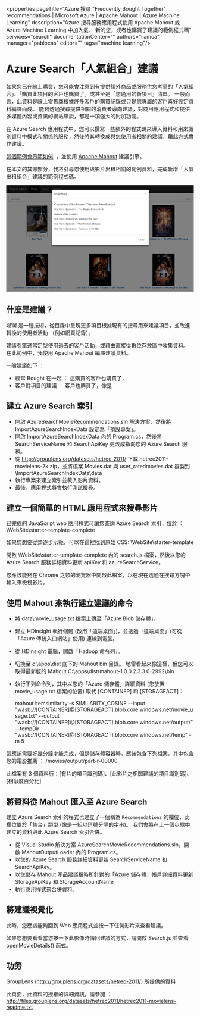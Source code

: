 <properties
   pageTitle="Azure 搜尋 "Frequently Bought Together" recommendations | Microsoft Azure | Apache Mahout | Azure Machine Learning"
   description="Azure 搜尋服務應用程式使用 Apache Mahout 或 Azure Machine Learning 中加入氣、 新的您，或者也購買了建議的範例程式碼"
   services="search"
   documentationCenter=""
   authors="liamca"
   manager="pablocas"
   editor=""
   tags="machine learning"/>

<tags
   ms.service="search"
   ms.devlang="dotnet"
   ms.workload="search"
   ms.topic="article"
   ms.tgt_pltfrm="na"
   ms.date="11/12/2015"
   ms.author="liamca"/>

# Azure Search「人氣組合」建議

如果您已在線上購買，您可能會注意到有提供額外商品或服務供您考量的「人氣組合」、「購買此項目的客戶也購買了」或甚至是「您適用的新項目」清單。 一般而言，此資料是線上零售商根據許多客戶的購買記錄或只是您專屬的客戶喜好設定資料編譯而成。 能夠透過搜尋提供相關的消費者導向建議，對商用應用程式和提供多媒體內容或資訊的網站來說，都是一項強大的附加功能。

在 Azure Search 應用程式中，您可以撰寫一些額外的程式碼來導入資料和用來識別資料中模式和關係的服務，然後將其轉換成與您使用者相關的建議，藉此方式實作建議。 

[這個範例會示範如何](https://github.com/liamca/azure-search-recommendations), ，並使用 [Apache Mahout]() 建議引擎。

在本文的其餘部分，我將引導您使用與影片出租相關的範例資料，完成新增「人氣出租組合」建議的範例程式碼。

![1](./media/search-fbt-recommendations/product_recommendations.png)

## 什麼是建議？

*建議* 是一種技術，從目錄中呈現更多項目根據現有的搜尋用來建議項目，並改進轉換的使用者活動 （例如網頁記錄）。  

建議引擎通常定型使用過去的客戶活動，或藉由直接從數位存放區中收集資料。 在此範例中，我使用 Apache Mahout 編譯建議資料。

一般建議如下 ︰ 
- 經常 Bought 在一起 ︰ 這購買的客戶也購買了，
- 客戶對項目的建議 ︰ 客戶也購買了，像是

## 建立 Azure Search 索引

- 開啟 AzureSearchMovieRecommendations.sln 解決方案，然後將 ImportAzureSearchIndexData 設定為「預設專案」。  
- 開啟 ImportAzureSearchIndexData 內的 Program.cs，然後將 SearchServiceName 和 SearchApiKey 更改成指向您的 Azure Search 服務。
- 從 http://grouplens.org/datasets/hetrec-2011/ 下載 hetrec2011-movielens-2k.zip，並將檔案 Movies.dat 與 user_ratedmovies.dat 複製到 \ImportAzureSearchIndexData\data
- 執行專案來建立索引並載入影片資料。 
- 最後，應用程式將會執行測試搜尋。

## 建立一個簡單的 HTML 應用程式來搜尋影片

已完成的 JavaScript web 應用程式可讓您查詢 Azure Search 索引，位於 ︰ 
\WebSite\starter-template-complete

如果您想要從頭逐步示範，可以在這裡找到原始 CSS:
\WebSite\starter-template

開啟 \WebSite\starter-template-complete 內的 search.js 檔案，然後以您的 Azure Search 服務詳細資料更新 apiKey 和 azureSearchService。

您應該能夠在 Chrome 之類的瀏覽器中開啟此檔案，以在現在透過在搜尋方塊中輸入來檢視影片。

## 使用 Mahout 來執行建立建議的命令

- 將 data\movie_usage.txt 檔案上傳至「Azure Blob 儲存體」。 
- 建立 HDInsight 執行個體 (啟用「遠端桌面」)，並透過「遠端桌面」(可從「Azure 傳統入口網站」使用) 連線到電腦。
- 從 HDInsight 電腦，開啟「Hadoop 命令列」。
- 切換至 c:\apps\dist 底下的 Mahout bin 目錄。 地雷看起來像這樣，但您可以取得最新版的 Mahout
    C:\apps\dist\mahout-1.0.0.2.3.3.0-2992\bin
- 執行下列命令列，其中以您的「Azure 儲存體」詳細資料 (您放置 movie_usage.txt 檔案的位置) 取代 [CONTAINER] 和 [STORAGEACT]：

    mahout itemsimilarity -s SIMILARITY_COSINE --input "wasb://[CONTAINER]@[STORAGEACT].blob.core.windows.net/movie_usage.txt" --output "wasb://[CONTAINER]@[STORAGEACT].blob.core.windows.net/output/" --tempDir "wasb://[CONTAINER]@[STORAGEACT].blob.core.windows.net/temp" -m 5

這應該需要好幾分鐘才能完成，但是儲存體容器時，應該包含下列檔案，其中包含您的電影推薦 ︰
/movies/output/part-r-00000

此檔案有 3 個資料行：[有片的項目識別碼]、[此影片之相關建議的項目識別碼]、[相似度百分比]

## 將資料從 Mahout 匯入至 Azure Search

建立 Azure Search 索引的程式也建立了一個稱為 `Recommendations` 的欄位，此欄位屬於「集合」類型 (像是一組以逗號分隔的字串)。 我們會將在上一個步驟中建立的資料與此 Azure Search 索引合併。  

- 從 Visual Studio 解決方案 AzureSearchMovieRecommendations.sln，開啟 MahoutOutputLoader 內的 Program.cs。
- 以您的 Azure Search 服務詳細資料更新 SearchServiceName 和 SearchApiKey。
- 以您儲存 Mahout 產品建議檔時所針對的「Azure 儲存體」帳戶詳細資料更新 StorageApiKey 和 StorageAccountName。
- 執行應用程式來合併資料。
 
## 將建議視覺化
此時，您應該能夠回到 Web 應用程式並按一下任何影片來查看建議。

如果您想要看看當您按一下此影像時傳回建議的方式，請開啟 Search.js 並查看 openMovieDetails() 函式。

## 功勞

GroupLens (http://grouplens.org/datasets/hetrec-2011/) 所提供的資料

此頁面，此資料的授權的詳細資訊，請參閱 ︰ http://files.grouplens.org/datasets/hetrec2011/hetrec2011-movielens-readme.txt



